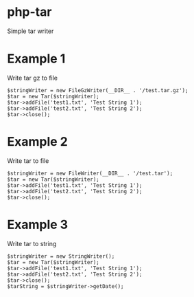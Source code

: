 # php-tarSimple tar writer# Example 1Write tar gz to file    $stringWriter = new FileGzWriter(__DIR__ . '/test.tar.gz');    $tar = new Tar($stringWriter);    $tar->addFile('test1.txt', 'Test String 1');    $tar->addFile('test2.txt', 'Test String 2');    $tar->close();    # Example 2Write tar to file    $stringWriter = new FileWriter(__DIR__ . '/test.tar');    $tar = new Tar($stringWriter);    $tar->addFile('test1.txt', 'Test String 1');    $tar->addFile('test2.txt', 'Test String 2');    $tar->close();# Example 3Write tar to string    $stringWriter = new StringWriter();    $tar = new Tar($stringWriter);    $tar->addFile('test1.txt', 'Test String 1');    $tar->addFile('test2.txt', 'Test String 2');    $tar->close();    $tarString = $stringWriter->getDate();